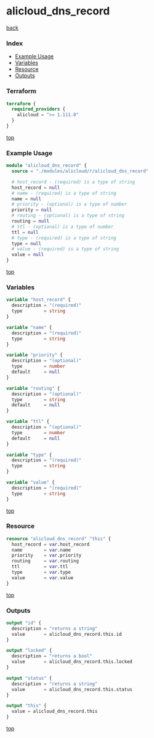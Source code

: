 # alicloud_dns_record

[back](../alicloud.md)

### Index

- [Example Usage](#example-usage)
- [Variables](#variables)
- [Resource](#resource)
- [Outputs](#outputs)

### Terraform

```terraform
terraform {
  required_providers {
    alicloud = ">= 1.111.0"
  }
}
```

[top](#index)

### Example Usage

```terraform
module "alicloud_dns_record" {
  source = "./modules/alicloud/r/alicloud_dns_record"

  # host_record - (required) is a type of string
  host_record = null
  # name - (required) is a type of string
  name = null
  # priority - (optional) is a type of number
  priority = null
  # routing - (optional) is a type of string
  routing = null
  # ttl - (optional) is a type of number
  ttl = null
  # type - (required) is a type of string
  type = null
  # value - (required) is a type of string
  value = null
}
```

[top](#index)

### Variables

```terraform
variable "host_record" {
  description = "(required)"
  type        = string
}

variable "name" {
  description = "(required)"
  type        = string
}

variable "priority" {
  description = "(optional)"
  type        = number
  default     = null
}

variable "routing" {
  description = "(optional)"
  type        = string
  default     = null
}

variable "ttl" {
  description = "(optional)"
  type        = number
  default     = null
}

variable "type" {
  description = "(required)"
  type        = string
}

variable "value" {
  description = "(required)"
  type        = string
}
```

[top](#index)

### Resource

```terraform
resource "alicloud_dns_record" "this" {
  host_record = var.host_record
  name        = var.name
  priority    = var.priority
  routing     = var.routing
  ttl         = var.ttl
  type        = var.type
  value       = var.value
}
```

[top](#index)

### Outputs

```terraform
output "id" {
  description = "returns a string"
  value       = alicloud_dns_record.this.id
}

output "locked" {
  description = "returns a bool"
  value       = alicloud_dns_record.this.locked
}

output "status" {
  description = "returns a string"
  value       = alicloud_dns_record.this.status
}

output "this" {
  value = alicloud_dns_record.this
}
```

[top](#index)